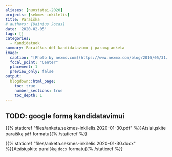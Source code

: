 ```yaml
---
aliases: [nuostatai-2020]
projects: [sekmes-inkilelis]
title: Paraiška
# authors: [Dainius Jocas]
date: '2020-02-05'
tags: []
categories:
  - Kandidatuok
summary: Paraiškos dėl kandidatavimo į paramą anketa
image:
  caption: "[Photo by nexmo.com](https://www.nexmo.com/blog/2016/05/31/building-sms-google-sheets-application-aws-lambda-dr)"
  focal_point: "Center"
  placement: 1
  preview_only: false
output:
  blogdown::html_page:
    toc: true
    number_sections: true
    toc_depth: 1
---
```


## TODO: google formą kandidatavimui

{{% staticref "files/anketa.sekmes-inkilelis.2020-01-30.pdf" %}}Atsisiųskite paraišką `pdf` formatu{{% /staticref %}}

{{% staticref "files/anketa.sekmes-inkilelis.2020-01-30.docx" %}}Atsisiųskite paraišką `docx` formatu{{% /staticref %}}

